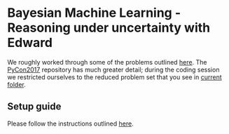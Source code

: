 # Bayesian Machine Learning - Reasoning under uncertainty with Edward

We roughly worked through some of the problems outlined
[here](https://github.com/UnataInc/PyCon2017#outline). The
[PyCon2017](https://github.com/UnataInc/PyCon2017) repository has much greater
detail; during the coding session we restricted ourselves to the reduced problem
set that you see in [current folder](./).

## Setup guide
Please follow the instructions outlined
[here](https://github.com/UnataInc/PyCon2017#software-setup).

